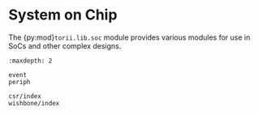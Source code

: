 # System on Chip

The {py:mod}`torii.lib.soc` module provides various modules for use in SoCs and other complex designs.

```{toctree}
:maxdepth: 2

event
periph

csr/index
wishbone/index

```
